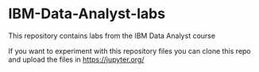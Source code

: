 # IBM-Data-Analyst-labs
This repository contains labs from the IBM Data Analyst course 

If you want to experiment with this repository files you can clone this repo and upload the files in https://jupyter.org/
